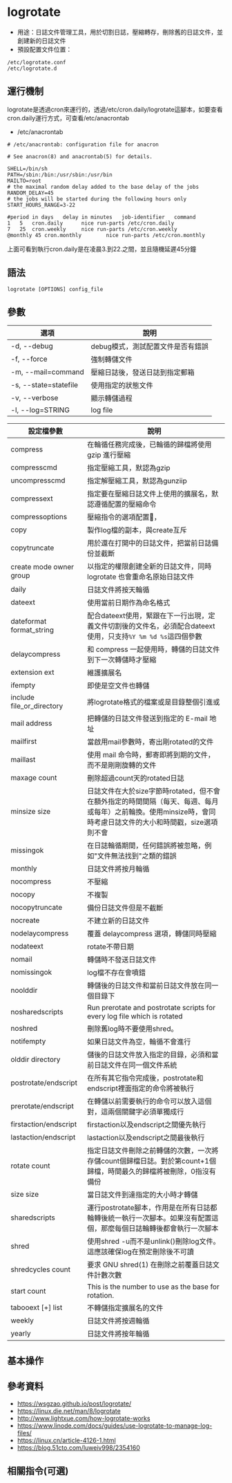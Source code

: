 # logrotate

- 用途：日誌文件管理工具，用於切割日誌，壓縮轉存，刪除舊的日誌文件，並創建新的日誌文件
- 預設配置文件位置：
```shell
/etc/logrotate.conf
/etc/logrotate.d
```
## 運行機制
logrotate是透過cron來運行的，透過/etc/cron.daily/logrotate這腳本，如要查看cron.daily運行方式，可查看/etc/anacrontab

* /etc/anacrontab
```shell
# /etc/anacrontab: configuration file for anacron

# See anacron(8) and anacrontab(5) for details.

SHELL=/bin/sh
PATH=/sbin:/bin:/usr/sbin:/usr/bin
MAILTO=root
# the maximal random delay added to the base delay of the jobs
RANDOM_DELAY=45
# the jobs will be started during the following hours only
START_HOURS_RANGE=3-22

#period in days   delay in minutes   job-identifier   command
1	5	cron.daily		nice run-parts /etc/cron.daily
7	25	cron.weekly		nice run-parts /etc/cron.weekly
@monthly 45	cron.monthly		nice run-parts /etc/cron.monthly
```
上面可看到執行cron.daily是在凌晨3.到22.之間，並且隨機延遲45分鐘

## 語法

```shell
logrotate [OPTIONS] config_file
```

## 參數

| 選項                  | 說明                              |
| --------------------- | --------------------------------- |
| -d, --debug           | debug模式，測試配置文件是否有錯誤 |
| -f, --force           | 強制轉儲文件                      |
| -m, --mail=command    | 壓縮日誌後，發送日誌到指定郵箱    |
| -s, --state=statefile | 使用指定的狀態文件                |
| -v, --verbose         | 顯示轉儲過程                      |
| -l, --log=STRING      | log file                          |

| 設定檔參數                | 說明                                                                                                                                                           |
| ------------------------- | -------------------------------------------------------------------------------------------------------------------------------------------------------------- |
| compress                  | 在輪循任務完成後，已輪循的歸檔將使用 gzip 進行壓縮                                                                                                             |
| compresscmd               | 指定壓縮工具，默認為gzip                                                                                                                                       |
| uncompresscmd             | 指定解壓縮工具，默認為gunziip                                                                                                                                  |
| compressext               | 指定要在壓縮日誌文件上使用的擴展名，默認遵循配置的壓縮命令                                                                                                     |
| compressoptions           | 壓縮指令的選項配置，                                                                                                                                          |
| copy                      | 製作log檔的副本，與create互斥                                                                                                                                  |
| copytruncate              | 用於還在打開中的日誌文件，把當前日誌備份並截斷                                                                                                                 |
| create mode owner group   | 以指定的權限創建全新的日誌文件，同時 logrotate 也會重命名原始日誌文件                                                                                          |
| daily                     | 日誌文件將按天輪循                                                                                                                                             |
| dateext                   | 使用當前日期作為命名格式                                                                                                                                       |
| dateformat format_string  | 配合dateext使用，緊跟在下一行出現，定義文件切割後的文件名，必須配合dateext使用，只支持`%Y %m %d %s`這四個參數                                                  |
| delaycompress             | 和 compress 一起使用時，轉儲的日誌文件到下一次轉儲時才壓縮                                                                                                     |
| extension ext             | 維護擴展名                                                                                                                                                     |
| ifempty                   | 即使是空文件也轉儲                                                                                                                                             |
| include file_or_directory | 將logrotate格式的檔案或是目錄整個引進或                                                                                                                        |
| mail address              | 把轉儲的日誌文件發送到指定的 E-mail 地址                                                                                                                       |
| mailfirst                 | 當啟用mail參數時，寄出剛rotated的文件                                                                                                                          |
| maillast                  | 使用 mail 命令時，郵寄即將到期的文件，而不是剛剛旋轉的文件                                                                                                     |
| maxage count              | 刪除超過count天的rotated日誌                                                                                                                                   |
| minsize size              | 日誌文件在大於size字節時rotated，但不會在額外指定的時間間隔（每天、每週、每月或每年）之前輪換。使用minsize時，會同時考慮日誌文件的大小和時間戳，size選項則不會 |
| missingok                 | 在日誌輪循期間，任何錯誤將被忽略，例如"文件無法找到"之類的錯誤                                                                                                 |
| monthly                   | 日誌文件將按月輪循                                                                                                                                             |
| nocompress                | 不壓縮                                                                                                                                                         |
| nocopy                    | 不複製                                                                                                                                                         |
| nocopytruncate            | 備份日誌文件但是不截斷                                                                                                                                         |
| nocreate                  | 不建立新的日誌文件                                                                                                                                             |
| nodelaycompress           | 覆蓋 delaycompress 選項，轉儲同時壓縮                                                                                                                          |
| nodateext                 | rotate不帶日期                                                                                                                                                 |
| nomail                    | 轉儲時不發送日誌文件                                                                                                                                           |
| nomissingok               | log檔不存在會噴錯                                                                                                                                              |
| noolddir                  | 轉儲後的日誌文件和當前日誌文件放在同一個目錄下                                                                                                                 |
| nosharedscripts           | Run prerotate and postrotate scripts for every log file which is rotated                                                                                       |
| noshred                   | 刪除舊log時不要使用shred。                                                                                                                                     |
| notifempty                | 如果日誌文件為空，輪循不會進行                                                                                                                                 |
| olddir directory          | 儲後的日誌文件放入指定的目錄，必須和當前日誌文件在同一個文件系統                                                                                               |
| postrotate/endscript      | 在所有其它指令完成後，postrotate和endscript裡面指定的命令將被執行                                                                                              |
| prerotate/endscript       | 在轉儲以前需要執行的命令可以放入這個對，這兩個關鍵字必須單獨成行                                                                                               |
| firstaction/endscript     | firstaction以及endscript之間優先執行                                                                                                                           |
| lastaction/endscript      | lastaction以及endscript之間最後執行                                                                                                                            |
| rotate count              | 指定日誌文件刪除之前轉儲的次數，一次將存儲count個歸檔日誌。對於第count+1個歸檔，時間最久的歸檔將被刪除，0指沒有備份                                            |
| size size                 | 當日誌文件到達指定的大小時才轉儲                                                                                                                               |
| sharedscripts             | 運行postrotate腳本，作用是在所有日誌都輪轉後統一執行一次腳本。如果沒有配置這個，那麼每個日誌輪轉後都會執行一次腳本                                             |
| shred                     | 使用shred -u而不是unlink()刪除log文件。這應該確保log在預定刪除後不可讀                                                                                         |
| shredcycles count         | 要求 GNU shred(1) 在刪除之前覆蓋日誌文件計數次數                                                                                                               |
| start count               | This is the number to use as the base for rotation.                                                                                                            |
| tabooext [+] list         | 不轉儲指定擴展名的文件                                                                                                                                         |
| weekly                    | 日誌文件將按週輪循                                                                                                                                             |
| yearly                    | 日誌文件將按年輪循                                                                                                                                             |

## 基本操作

## 參考資料
* https://wsgzao.github.io/post/logrotate/
* https://linux.die.net/man/8/logrotate
* http://www.lightxue.com/how-logrotate-works
* https://www.linode.com/docs/guides/use-logrotate-to-manage-log-files/
* https://linux.cn/article-4126-1.html
* https://blog.51cto.com/luweiv998/2354160
## 相關指令(可選)
